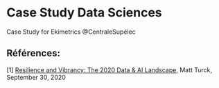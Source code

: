 # Case Study Data Sciences 
Case Study for Ekimetrics @CentraleSupélec 

## Références: 
[1] [Resilience and Vibrancy: The 2020 Data & AI Landscape](https://mattturck.com/data2020/), Matt Turck, September 30, 2020